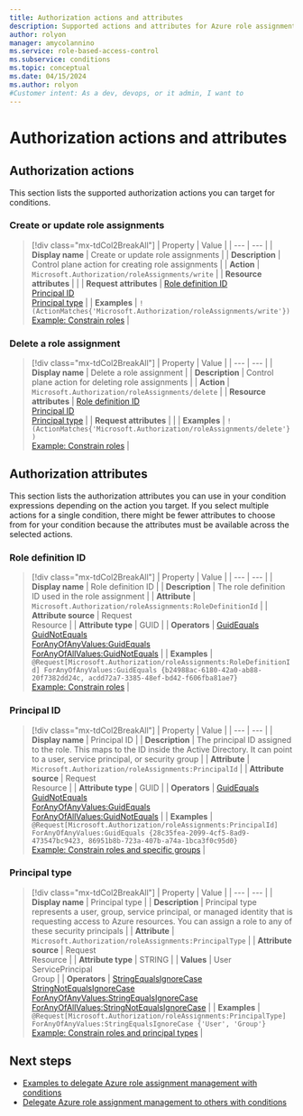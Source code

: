 ```yaml
---
title: Authorization actions and attributes
description: Supported actions and attributes for Azure role assignment conditions and Azure attribute-based access control (Azure ABAC) in authorization
author: rolyon
manager: amycolannino
ms.service: role-based-access-control
ms.subservice: conditions
ms.topic: conceptual
ms.date: 04/15/2024
ms.author: rolyon
#Customer intent: As a dev, devops, or it admin, I want to
---
```


# Authorization actions and attributes

## Authorization actions

This section lists the supported authorization actions you can target for conditions.

### Create or update role assignments

> [!div class="mx-tdCol2BreakAll"]
> | Property | Value |
> | --- | --- |
> | **Display name** | Create or update role assignments |
> | **Description** | Control plane action for creating role assignments |
> | **Action** | `Microsoft.Authorization/roleAssignments/write` |
> | **Resource attributes** |  |
> | **Request attributes** | [Role definition ID](#role-definition-id)<br/>[Principal ID](#principal-id)<br/>[Principal type](#principal-type) |
> | **Examples** | `!(ActionMatches{'Microsoft.Authorization/roleAssignments/write'})`<br/>[Example: Constrain roles](delegate-role-assignments-examples.md#example-constrain-roles) |

### Delete a role assignment

> [!div class="mx-tdCol2BreakAll"]
> | Property | Value |
> | --- | --- |
> | **Display name** | Delete a role assignment |
> | **Description** | Control plane action for deleting role assignments |
> | **Action** | `Microsoft.Authorization/roleAssignments/delete` |
> | **Resource attributes** | [Role definition ID](#role-definition-id)<br/>[Principal ID](#principal-id)<br/>[Principal type](#principal-type) |
> | **Request attributes** |  |
> | **Examples** | `!(ActionMatches{'Microsoft.Authorization/roleAssignments/delete'})`<br/>[Example: Constrain roles](delegate-role-assignments-examples.md#example-constrain-roles) |

## Authorization attributes

This section lists the authorization attributes you can use in your condition expressions depending on the action you target. If you select multiple actions for a single condition, there might be fewer attributes to choose from for your condition because the attributes must be available across the selected actions.

### Role definition ID

> [!div class="mx-tdCol2BreakAll"]
> | Property | Value |
> | --- | --- |
> | **Display name** | Role definition ID |
> | **Description** | The role definition ID used in the role assignment |
> | **Attribute** | `Microsoft.Authorization/roleAssignments:RoleDefinitionId` |
> | **Attribute source** | Request<br/>Resource |
> | **Attribute type** | GUID |
> | **Operators** | [GuidEquals](conditions-format.md#guid-comparison-operators)<br/>[GuidNotEquals](conditions-format.md#guid-comparison-operators)<br/>[ForAnyOfAnyValues:GuidEquals](conditions-format.md#foranyofanyvalues)<br/>[ForAnyOfAllValues:GuidNotEquals](conditions-format.md#foranyofallvalues) |
> | **Examples** | `@Request[Microsoft.Authorization/roleAssignments:RoleDefinitionId] ForAnyOfAnyValues:GuidEquals {b24988ac-6180-42a0-ab88-20f7382dd24c, acdd72a7-3385-48ef-bd42-f606fba81ae7}`<br/>[Example: Constrain roles](delegate-role-assignments-examples.md#example-constrain-roles) |

### Principal ID

> [!div class="mx-tdCol2BreakAll"]
> | Property | Value |
> | --- | --- |
> | **Display name** | Principal ID |
> | **Description** | The principal ID assigned to the role. This maps to the ID inside the Active Directory. It can point to a user, service principal, or security group |
> | **Attribute** | `Microsoft.Authorization/roleAssignments:PrincipalId` |
> | **Attribute source** | Request<br/>Resource |
> | **Attribute type** | GUID |
> | **Operators** | [GuidEquals](conditions-format.md#guid-comparison-operators)<br/>[GuidNotEquals](conditions-format.md#guid-comparison-operators)<br/>[ForAnyOfAnyValues:GuidEquals](conditions-format.md#foranyofanyvalues)<br/>[ForAnyOfAllValues:GuidNotEquals](conditions-format.md#foranyofallvalues) |
> | **Examples** | `@Request[Microsoft.Authorization/roleAssignments:PrincipalId] ForAnyOfAnyValues:GuidEquals {28c35fea-2099-4cf5-8ad9-473547bc9423, 86951b8b-723a-407b-a74a-1bca3f0c95d0}`<br/>[Example: Constrain roles and specific groups](delegate-role-assignments-examples.md#example-constrain-roles-and-specific-groups) |

### Principal type

> [!div class="mx-tdCol2BreakAll"]
> | Property | Value |
> | --- | --- |
> | **Display name** | Principal type |
> | **Description** | Principal type represents a user, group, service principal, or managed identity that is requesting access to Azure resources. You can assign a role to any of these security principals |
> | **Attribute** | `Microsoft.Authorization/roleAssignments:PrincipalType` |
> | **Attribute source** | Request<br/>Resource |
> | **Attribute type** | STRING |
> | **Values** | User<br/>ServicePrincipal<br/>Group |
> | **Operators** | [StringEqualsIgnoreCase](conditions-format.md#stringequals)<br/>[StringNotEqualsIgnoreCase](conditions-format.md#stringnotequals)<br/>[ForAnyOfAnyValues:StringEqualsIgnoreCase](conditions-format.md#foranyofanyvalues)<br/>[ForAnyOfAllValues:StringNotEqualsIgnoreCase](conditions-format.md#foranyofallvalues) |
> | **Examples** | `@Request[Microsoft.Authorization/roleAssignments:PrincipalType] ForAnyOfAnyValues:StringEqualsIgnoreCase {'User', 'Group'}`<br/>[Example: Constrain roles and principal types](delegate-role-assignments-examples.md#example-constrain-roles-and-principal-types) |

## Next steps

- [Examples to delegate Azure role assignment management with conditions](delegate-role-assignments-examples.md)
- [Delegate Azure role assignment management to others with conditions](delegate-role-assignments-portal.md)
